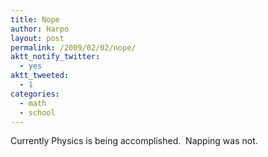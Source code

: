 ```yaml
---
title: Nope
author: Harpo
layout: post
permalink: /2009/02/02/nope/
aktt_notify_twitter:
  - yes
aktt_tweeted:
  - 1
categories:
  - math
  - school
---
```

Currently Physics is being accomplished.  Napping was not.